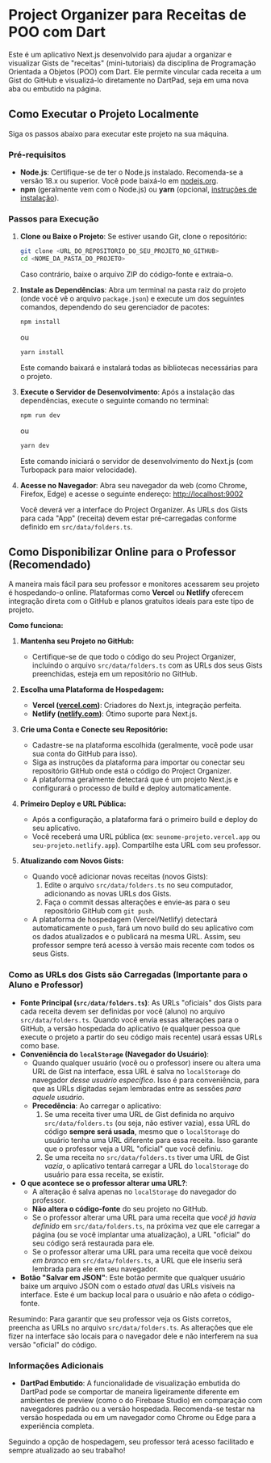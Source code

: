 
# Project Organizer para Receitas de POO com Dart

Este é um aplicativo Next.js desenvolvido para ajudar a organizar e visualizar Gists de "receitas" (mini-tutoriais) da disciplina de Programação Orientada a Objetos (POO) com Dart. Ele permite vincular cada receita a um Gist do GitHub e visualizá-lo diretamente no DartPad, seja em uma nova aba ou embutido na página.

## Como Executar o Projeto Localmente

Siga os passos abaixo para executar este projeto na sua máquina.

### Pré-requisitos

*   **Node.js**: Certifique-se de ter o Node.js instalado. Recomenda-se a versão 18.x ou superior. Você pode baixá-lo em [nodejs.org](https://nodejs.org/).
*   **npm** (geralmente vem com o Node.js) ou **yarn** (opcional, [instruções de instalação](https://classic.yarnpkg.com/en/docs/install)).

### Passos para Execução

1.  **Clone ou Baixe o Projeto**:
    Se estiver usando Git, clone o repositório:
    ```bash
    git clone <URL_DO_REPOSITORIO_DO_SEU_PROJETO_NO_GITHUB>
    cd <NOME_DA_PASTA_DO_PROJETO>
    ```
    Caso contrário, baixe o arquivo ZIP do código-fonte e extraia-o.

2.  **Instale as Dependências**:
    Abra um terminal na pasta raiz do projeto (onde você vê o arquivo `package.json`) e execute um dos seguintes comandos, dependendo do seu gerenciador de pacotes:
    ```bash
    npm install
    ```
    ou
    ```bash
    yarn install
    ```
    Este comando baixará e instalará todas as bibliotecas necessárias para o projeto.

3.  **Execute o Servidor de Desenvolvimento**:
    Após a instalação das dependências, execute o seguinte comando no terminal:
    ```bash
    npm run dev
    ```
    ou
    ```bash
    yarn dev
    ```
    Este comando iniciará o servidor de desenvolvimento do Next.js (com Turbopack para maior velocidade).

4.  **Acesse no Navegador**:
    Abra seu navegador da web (como Chrome, Firefox, Edge) e acesse o seguinte endereço:
    [http://localhost:9002](http://localhost:9002)

    Você deverá ver a interface do Project Organizer. As URLs dos Gists para cada "App" (receita) devem estar pré-carregadas conforme definido em `src/data/folders.ts`.

## Como Disponibilizar Online para o Professor (Recomendado)

A maneira mais fácil para seu professor e monitores acessarem seu projeto é hospedando-o online. Plataformas como **Vercel** ou **Netlify** oferecem integração direta com o GitHub e planos gratuitos ideais para este tipo de projeto.

**Como funciona:**

1.  **Mantenha seu Projeto no GitHub:**
    *   Certifique-se de que todo o código do seu Project Organizer, incluindo o arquivo `src/data/folders.ts` com as URLs dos seus Gists preenchidas, esteja em um repositório no GitHub.

2.  **Escolha uma Plataforma de Hospedagem:**
    *   **Vercel ([vercel.com](https://vercel.com))**: Criadores do Next.js, integração perfeita.
    *   **Netlify ([netlify.com](https://netlify.com))**: Ótimo suporte para Next.js.

3.  **Crie uma Conta e Conecte seu Repositório:**
    *   Cadastre-se na plataforma escolhida (geralmente, você pode usar sua conta do GitHub para isso).
    *   Siga as instruções da plataforma para importar ou conectar seu repositório GitHub onde está o código do Project Organizer.
    *   A plataforma geralmente detectará que é um projeto Next.js e configurará o processo de build e deploy automaticamente.

4.  **Primeiro Deploy e URL Pública:**
    *   Após a configuração, a plataforma fará o primeiro build e deploy do seu aplicativo.
    *   Você receberá uma URL pública (ex: `seunome-projeto.vercel.app` ou `seu-projeto.netlify.app`). Compartilhe esta URL com seu professor.

5.  **Atualizando com Novos Gists:**
    *   Quando você adicionar novas receitas (novos Gists):
        1.  Edite o arquivo `src/data/folders.ts` no seu computador, adicionando as novas URLs dos Gists.
        2.  Faça o commit dessas alterações e envie-as para o seu repositório GitHub com `git push`.
    *   A plataforma de hospedagem (Vercel/Netlify) detectará automaticamente o `push`, fará um novo build do seu aplicativo com os dados atualizados e o publicará na mesma URL. Assim, seu professor sempre terá acesso à versão mais recente com todos os seus Gists.

### Como as URLs dos Gists são Carregadas (Importante para o Aluno e Professor)

*   **Fonte Principal (`src/data/folders.ts`)**: As URLs "oficiais" dos Gists para cada receita devem ser definidas por você (aluno) no arquivo `src/data/folders.ts`. Quando você envia essas alterações para o GitHub, a versão hospedada do aplicativo (e qualquer pessoa que execute o projeto a partir do seu código mais recente) usará essas URLs como base.
*   **Conveniência do `localStorage` (Navegador do Usuário)**:
    *   Quando qualquer usuário (você ou o professor) insere ou altera uma URL de Gist na interface, essa URL é salva no `localStorage` do navegador *desse usuário específico*. Isso é para conveniência, para que as URLs digitadas sejam lembradas entre as sessões *para aquele usuário*.
    *   **Precedência**: Ao carregar o aplicativo:
        1.  Se uma receita tiver uma URL de Gist definida no arquivo `src/data/folders.ts` (ou seja, não estiver vazia), essa URL do código **sempre será usada**, mesmo que o `localStorage` do usuário tenha uma URL diferente para essa receita. Isso garante que o professor veja a URL "oficial" que você definiu.
        2.  Se uma receita no `src/data/folders.ts` tiver uma URL de Gist *vazia*, o aplicativo tentará carregar a URL do `localStorage` do usuário para essa receita, se existir.
*   **O que acontece se o professor alterar uma URL?**:
    *   A alteração é salva apenas no `localStorage` do navegador do professor.
    *   **Não altera o código-fonte** do seu projeto no GitHub.
    *   Se o professor alterar uma URL para uma receita que *você já havia definido* em `src/data/folders.ts`, na próxima vez que ele carregar a página (ou se você implantar uma atualização), a URL "oficial" do seu código será restaurada para ele.
    *   Se o professor alterar uma URL para uma receita que você deixou *em branco* em `src/data/folders.ts`, a URL que ele inseriu será lembrada para ele em seu navegador.
*   **Botão "Salvar em JSON"**: Este botão permite que qualquer usuário baixe um arquivo JSON com o estado *atual* das URLs visíveis na interface. Este é um backup local para o usuário e não afeta o código-fonte.

Resumindo: Para garantir que seu professor veja os Gists corretos, preencha as URLs no arquivo `src/data/folders.ts`. As alterações que ele fizer na interface são locais para o navegador dele e não interferem na sua versão "oficial" do código.

### Informações Adicionais

*   **DartPad Embutido**: A funcionalidade de visualização embutida do DartPad pode se comportar de maneira ligeiramente diferente em ambientes de preview (como o do Firebase Studio) em comparação com navegadores padrão ou a versão hospedada. Recomenda-se testar na versão hospedada ou em um navegador como Chrome ou Edge para a experiência completa.

Seguindo a opção de hospedagem, seu professor terá acesso facilitado e sempre atualizado ao seu trabalho!
